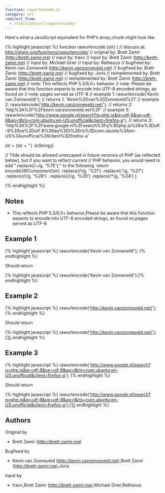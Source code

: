 ```yaml
---
function: rawurlencode.js
category: url
redirect_from:
  - /functions/url/rawurlencode/
---
```


<!-- WARNING! This file is auto generated by `npm run web:inject`, do not edit by hand -->

Here's what a JavaScript equivalent for PHP’s array_chunk might look like

{% highlight javascript %}
function rawurlencode (str) {
  //       discuss at: http://phpjs.org/functions/rawurlencode/
  //      original by: Brett Zamir (http://brett-zamir.me)
  //         input by: travc
  //         input by: Brett Zamir (http://brett-zamir.me)
  //         input by: Michael Grier
  //         input by: Ratheous
  //      bugfixed by: Kevin van Zonneveld (http://kevin.vanzonneveld.net)
  //      bugfixed by: Brett Zamir (http://brett-zamir.me)
  //      bugfixed by: Joris
  // reimplemented by: Brett Zamir (http://brett-zamir.me)
  // reimplemented by: Brett Zamir (http://brett-zamir.me)
  //             note: This reflects PHP 5.3/6.0+ behavior
  //             note: Please be aware that this function expects to encode into UTF-8 encoded strings, as found on
  //             note: pages served as UTF-8
  //        example 1: rawurlencode('Kevin van Zonneveld!');
  //        returns 1: 'Kevin%20van%20Zonneveld%21'
  //        example 2: rawurlencode('http://kevin.vanzonneveld.net/');
  //        returns 2: 'http%3A%2F%2Fkevin.vanzonneveld.net%2F'
  //        example 3: rawurlencode('http://www.google.nl/search?q=php.js&ie=utf-8&oe=utf-8&aq=t&rls=com.ubuntu:en-US:unofficial&client=firefox-a');
  //        returns 3: 'http%3A%2F%2Fwww.google.nl%2Fsearch%3Fq%3Dphp.js%26ie%3Dutf-8%26oe%3Dutf-8%26aq%3Dt%26rls%3Dcom.ubuntu%3Aen-US%3Aunofficial%26client%3Dfirefox-a'

  str = (str + '')
    .toString()

  // Tilde should be allowed unescaped in future versions of PHP (as reflected below), but if you want to reflect current
  // PHP behavior, you would need to add ".replace(/~/g, '%7E');" to the following.
  return encodeURIComponent(str)
    .replace(/!/g, '%21')
    .replace(/'/g, '%27')
    .replace(/\(/g, '%28')
    .
  replace(/\)/g, '%29')
    .replace(/\*/g, '%2A')
}

{% endhighlight %}

## Notes
- This reflects PHP 5.3/6.0+ behavior,Please be aware that this function expects to encode into UTF-8 encoded strings, as found on,pages served as UTF-8

## Example 1

{% highlight javascript %}
rawurlencode('Kevin van Zonneveld!');
{% endhighlight %}

Should return

{% highlight javascript %}
rawurlencode('Kevin van Zonneveld!');{% endhighlight %}

## Example 2

{% highlight javascript %}
rawurlencode('http://kevin.vanzonneveld.net/');
{% endhighlight %}

Should return

{% highlight javascript %}
rawurlencode('http://kevin.vanzonneveld.net/');{% endhighlight %}

## Example 3

{% highlight javascript %}
rawurlencode('http://www.google.nl/search?q=php.js&ie=utf-8&oe=utf-8&aq=t&rls=com.ubuntu:en-US:unofficial&client=firefox-a');
{% endhighlight %}

Should return

{% highlight javascript %}
rawurlencode('http://www.google.nl/search?q=php.js&ie=utf-8&oe=utf-8&aq=t&rls=com.ubuntu:en-US:unofficial&client=firefox-a');{% endhighlight %}


## Authors


Original by

- Brett Zamir (http://brett-zamir.me)


Bugfixed by

- Kevin van Zonneveld (http://kevin.vanzonneveld.net),Brett Zamir (http://brett-zamir.me),Joris


Input by

- travc,Brett Zamir (http://brett-zamir.me),Michael Grier,Ratheous

